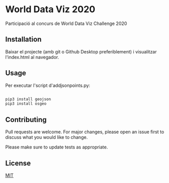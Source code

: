 # World Data Viz 2020

Participació al concurs de World Data Viz Challenge 2020

## Installation

Baixar el projecte (amb git o Github Desktop preferiblement) i visualitzar l'index.html al navegador.


## Usage
Per executar l'script d'addjsonpoints.py:
```bash

pip3 install geojson
pip3 install osgeo
```

## Contributing
Pull requests are welcome. For major changes, please open an issue first to discuss what you would like to change.

Please make sure to update tests as appropriate.

## License
[MIT](https://choosealicense.com/licenses/mit/)
